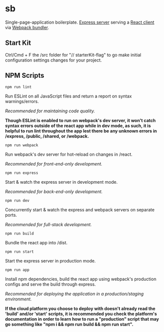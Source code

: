 # sb

Single-page-application boilerplate. [Express server](https://expressjs.com/) serving a [React client](https://reactjs.org/) via [Webpack bundler](https://webpack.js.org/).

## Start Kit

Ctrl/Cmd + F the /src folder for "// starterKit-flag" to go make initial configuration settings changes for your project.

## NPM Scripts

`npm run lint`

Run ESLint on all JavaScript files and return a report on syntax warnings/errors.

_Recommended for maintaining code quality._

**Though ESLint is enabled to run on webpack's dev server, it won't catch syntax errors outside of the react app while in dev mode, as such, it is helpful to run lint throughout the app lest there be any unknown errors in /express, /public, /shared, or /webpack.**

`npm run webpack`

Run webpack's dev server for hot-reload on changes in /react.

_Recommended for front-end-only development._

`npm run express`

Start & watch the express server in development mode.

_Recommended for back-end-only development._

`npm run dev`

Concurrently start & watch the express and webpack servers on separate ports.

_Recommended for full-stack development._

`npm run build`

Bundle the react app into /dist.

`npm run start`

Start the express server in production mode.

`npm run app`

Install npm dependencies, build the react app using webpack's production configs and serve the build through express.

_Recommended for deploying the application in a production/staging environment._

**If the cloud platform you choose to deploy with doesn't already read the 'build' and/or 'start' scripts, it is recommended you check the platform's documentation in order to learn how to run a "production" script that may go something like "npm i && npm run build && npm run start".**
